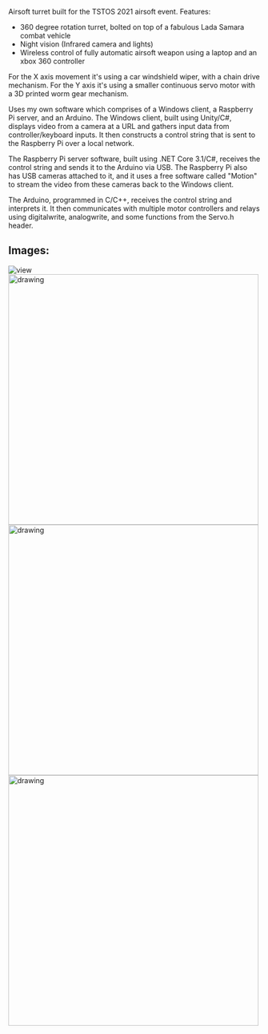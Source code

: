 Airsoft turret built for the TSTOS 2021 airsoft event. Features:
  - 360 degree rotation turret, bolted on top of a fabulous Lada Samara combat vehicle
  - Night vision (Infrared camera and lights)
  - Wireless control of fully automatic airsoft weapon using a laptop and an xbox 360 controller

For the X axis movement it's using a car windshield wiper, with a chain drive mechanism. For the Y axis it's using a smaller continuous servo motor with a 3D printed worm gear mechanism.

Uses my own software which comprises of a Windows client, a Raspberry Pi server, and an Arduino.
The Windows client, built using Unity/C#, displays video from a camera at a URL and gathers input data from controller/keyboard inputs. It then constructs a control string that is sent to the Raspberry Pi over a local network.

The Raspberry Pi server software, built using .NET Core 3.1/C#, receives the control string and sends it to the Arduino via USB. The Raspberry Pi also has USB cameras attached to it, and it uses a free software called "Motion" to stream the video from these cameras back to the Windows client.

The Arduino, programmed in C/C++, receives the control string and interprets it. It then communicates with multiple motor controllers and relays using digitalwrite, analogwrite, and some functions from the Servo.h header.

## Images:
![view](https://user-images.githubusercontent.com/45420297/219242728-62cbb14f-009e-40f1-b8f8-b266e7d0f40b.gif)
<img src="https://user-images.githubusercontent.com/45420297/182593473-d3c663e6-0622-4838-8d1d-447931a8da50.png" alt="drawing" width="500"/>
<img src="https://user-images.githubusercontent.com/45420297/182592581-a92fcc81-68ac-4bcb-899a-2feb51ec9567.gif" alt="drawing" width="500"/>
<img src="https://user-images.githubusercontent.com/45420297/182594155-0909a873-9fb5-4136-91cd-f186e8420faf.png" alt="drawing" width="500"/>
